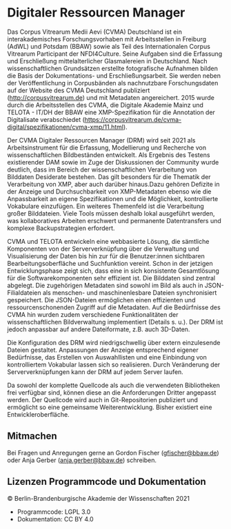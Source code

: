 # Digitaler Ressourcen Manager  

Das Corpus Vitrearum Medii Aevi (CVMA) Deutschland ist ein interakademisches Forschungsvorhaben mit  Arbeitsstellen in Freiburg (AdWL) und Potsdam (BBAW) sowie als Teil des Internationalen Corpus Vitrearum Participant der NFDI4Culture. Seine Aufgaben sind die Erfassung und Erschließung mittelalterlicher Glasmalereien in Deutschland. Nach wissenschaftlichen Grundsätzen erstellte fotografische Aufnahmen bilden die Basis der Dokumentations- und Erschließungsarbeit. Sie werden neben der Veröffentlichung in  Corpusbänden als nachnutzbare Forschungsdaten auf der Website des CVMA Deutschland publiziert (http://corpusvitrearum.de) und mit Metadaten angereichert. 2015 wurde durch die Arbeitsstellen des CVMA, die Digitale Akademie Mainz und TELOTA - IT/DH der BBAW eine XMP-Spezifikation für die Annotation der Digitalisate verabschiedet (https://corpusvitrearum.de/cvma-digital/spezifikationen/cvma-xmp/11.html).   

Der CVMA Digitaler Ressourcen Manager (DRM) wird seit 2021 als Arbeitsinstrument für die Erfassung, Modellierung und Recherche von wissenschaftlichen Bildbeständen entwickelt. Als Ergebnis des Testens existierender DAM sowie im Zuge der Diskussionen der Community wurde deutlich, dass im Bereich der wissenschaftlichen Verarbeitung von Bilddaten Desiderate bestehen. Das gilt besonders für die Thematik der Verarbeitung von XMP, aber auch darüber hinaus.Dazu gehören Defizite in der Anzeige und Durchsuchbarkeit von XMP-Metadaten ebenso wie die Anpassbarkeit an eigene Spezifikationen und die Möglichkeit, kontrollierte Vokabulare einzufügen. Ein weiteres Themenfeld ist die Verarbeitung großer Bilddateien. Viele Tools müssen deshalb lokal ausgeführt werden, was kollaboratives Arbeiten erschwert und permanente Datentransfers und komplexe Backupstrategien erfordert.  

CVMA und TELOTA entwickeln eine webbasierte Lösung, die sämtliche Komponenten von der Serververknüpfung über die Verwaltung und Visualisierung der Daten bis hin zur für die Benutzer:innen sichtbaren Bearbeitungsoberfläche und Suchfunktion vereint. Schon in der jetzigen Entwicklungsphase zeigt sich, dass eine in sich konsistente Gesamtlösung für die Softwarekomponenten sehr effizient ist. Die Bilddaten sind zentral abgelegt. Die zugehörigen Metadaten sind sowohl im Bild als auch in JSON-Filialdateien als menschen- und maschinenlesbare Dateien synchronisiert gespeichert. Die JSON-Dateien ermöglichen einen effizienten und ressourcenschonenden Zugriff auf die Metadaten. Auf die Bedürfnisse des CVMA hin wurden zudem verschiedene Funktionalitäten der wissenschaftlichen Bildverwaltung implementiert (Details s. u.).  Der DRM ist jedoch anpassbar auf andere Dateiformate, z.B. auch 3D-Daten.  

Die Konfiguration des DRM wird niedrigschwellig über extern einzulesende Dateien gestaltet. Anpassungen der Anzeige entsprechend eigener Bedürfnisse, das Erstellen von Auswahllisten und eine Einbindung von kontrolliertem Vokabular lassen sich so realisieren. Durch Veränderung der Serververknüpfungen kann der DRM auf jedem Server laufen.   

Da sowohl der komplette Quellcode als auch die verwendeten Bibliotheken frei verfügbar sind, können diese an die Anforderungen Dritter angepasst werden. Der Quellcode wird auch in Git-Repositorien publiziert und ermöglicht so eine gemeinsame Weiterentwicklung. Bisher existiert eine Entwickleroberfläche. 

## Mitmachen

Bei Fragen und Anregungen gerne an Gordon Fischer (gfischer@bbaw.de) oder Anja Gerber (anja.gerber@bbaw.de) schreiben. 

## Lizenzen Programmcode und Dokumentation

© Berlin-Brandenburgische Akademie der Wissenschaften 2021

* Programmcode: LGPL 3.0
* Dokumentation: CC BY 4.0
